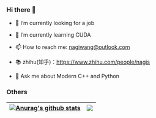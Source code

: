 ### Hi there 👋

<!--
**NagiWang/NagiWang** is a ✨ _special_ ✨ repository because its `README.md` (this file) appears on your GitHub profile.

Here are some ideas to get you started:

- 🔭 I’m currently working on ...
- 🌱 I’m currently learning ...
- 👯 I’m looking to collaborate on ...
- 🤔 I’m looking for help with ...
- 💬 Ask me about ...
- 📫 How to reach me: ...
- 😄 Pronouns: ...
- ⚡ Fun fact: ...
-->

- 🔭 I’m currently looking for a job
- 🌱 I’m currently learning CUDA
- 📫 How to reach me: [nagiwang@outlook.com](nagiwang@outlook.com)
- 📚 zhihu(知乎)：https://www.zhihu.com/people/nagis

- 💬 Ask me about Modern C++ and Python

### Others
<!-- - 😉 [Nagis' Resume](https://visiky.github.io/resume?user=NagiWang&branch=main) -->

| <a href="https://github.com/anuraghazra/github-readme-stats"><img align="center" src="https://github-readme-stats.vercel.app/api?username=NagiWang&show_icons=true&theme=tokyonight&hide_border=true" alt="Anurag's github stats" /></a> | <a href="https://github.com/anuraghazra/github-readme-stats"><img align="center" src="https://github-readme-stats.vercel.app/api/top-langs/?username=NagiWang&layout=compact&hide=jupyter%20notebook&theme=tokyonight&hide_border=true" /></a> |
| ------------- | ------------- |
